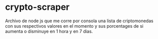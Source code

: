 # crypto-scraper
Archivo de node js que me corre por consola una lista de criptomonedas con sus respectivos valores en el momento y sus porcentages de si aumenta o disminuye en 1 hora y en 7 dias.
